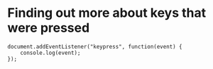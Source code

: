 # Finding out more about keys that were pressed

    document.addEventListener("keypress", function(event) {
        console.log(event);
    });